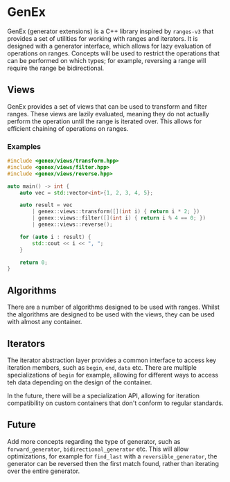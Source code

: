 # GenEx

GenEx (generator extensions) is a C++ library inspired by `ranges-v3` that provides a set of utilities for working with
ranges and iterators. It is designed with a generator interface, which allows for lazy evaluation of operations on
ranges. Concepts will be used to restrict the operations that can be performed on which types; for example, reversing a
range will require the range be bidirectional.

## Views

GenEx provides a set of views that can be used to transform and filter ranges. These views are lazily evaluated, meaning
they do not actually perform the operation until the range is iterated over. This allows for efficient chaining of
operations on ranges.

### Examples

```cpp
#include <genex/views/transform.hpp>
#include <genex/views/filter.hpp>
#include <genex/views/reverse.hpp>

auto main() -> int {
    auto vec = std::vector<int>{1, 2, 3, 4, 5};

    auto result = vec
        | genex::views::transform([](int i) { return i * 2; })
        | genex::views::filter([](int i) { return i % 4 == 0; })
        | genex::views::reverse();

    for (auto i : result) {
        std::cout << i << ", ";
    }

    return 0;
}
```

## Algorithms

There are a number of algorithms designed to be used with ranges. Whilst the algorithms are designed to be used with the
views, they can be used with almost any container.

## Iterators

The iterator abstraction layer provides a common interface to access key iteration members, such as `begin`, `end`,
`data` etc. There are multiple specializations of `begin` for example, allowing for different ways to access teh data
depending on the design of the container.

In the future, there will be a specialization API, allowing for iteration compatibility on custom containers that don't
conform to regular standards.

## Future

Add more concepts regarding the type of generator, such as `forward_generator`, `bidirectional_generator` etc. This
will allow optimizations, for example for `find_last` with a `reversible_generator`, the generator can be reversed then
the first match found, rather than iterating over the entire generator.

